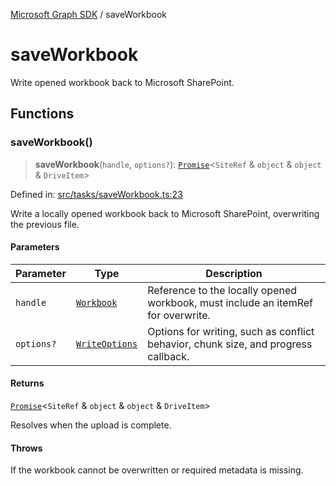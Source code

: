 [Microsoft Graph SDK](README.md) / saveWorkbook

# saveWorkbook

Write opened workbook back to Microsoft SharePoint.

## Functions

### saveWorkbook()

> **saveWorkbook**(`handle`, `options?`): [`Promise`](https://developer.mozilla.org/docs/Web/JavaScript/Reference/Global_Objects/Promise)\<`SiteRef` & `object` & `object` & `DriveItem`\>

Defined in: [src/tasks/saveWorkbook.ts:23](https://github.com/Future-Secure-AI/sharepoint-workbook/blob/main/src/tasks/saveWorkbook.ts#L23)

Write a locally opened workbook back to Microsoft SharePoint, overwriting the previous file.

#### Parameters

| Parameter | Type | Description |
| ------ | ------ | ------ |
| `handle` | [`Workbook`](Handle.md#workbook) | Reference to the locally opened workbook, must include an itemRef for overwrite. |
| `options?` | [`WriteOptions`](Options.md#writeoptions) | Options for writing, such as conflict behavior, chunk size, and progress callback. |

#### Returns

[`Promise`](https://developer.mozilla.org/docs/Web/JavaScript/Reference/Global_Objects/Promise)\<`SiteRef` & `object` & `object` & `DriveItem`\>

Resolves when the upload is complete.

#### Throws

If the workbook cannot be overwritten or required metadata is missing.

